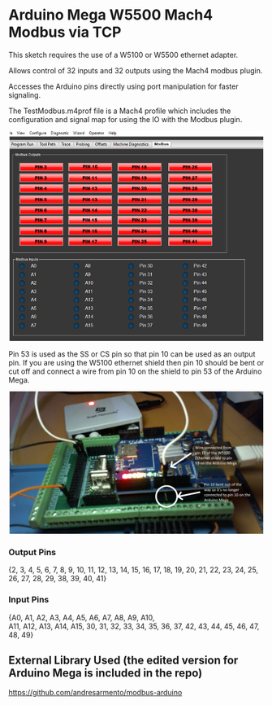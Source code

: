 # Arduino Mega W5500 Mach4 Modbus via TCP

This sketch requires the use of a W5100 or W5500 ethernet adapter.

Allows control of 32 inputs and 32 outputs using the Mach4 modbus plugin. 

Accesses the Arduino pins directly using port manipulation for faster signaling. 

The TestModbus.m4prof file is a Mach4 profile which includes the configuration and signal map for using the IO with the Modbus plugin.

<p align="center">
  <img src="/img/Mach4Modbus.PNG" width="500"/>
</p>

Pin 53 is used as the SS or CS pin so that pin 10 can be used as an output pin. If you are using the W5100 ethernet shield then pin 10 should be bent or cut off and connect a wire from pin 10 on the shield to pin 53 of the Arduino Mega.

<p align="center">
  <img src="/img/bodge.jpg" width="500"/>
</p>

### Output Pins
{2, 3, 4, 5, 6, 7, 8, 9, 10, 11, 12, 13, 
 14, 15, 16, 17, 18, 19, 20, 21, 22, 23, 
 24, 25, 26, 27, 28, 29, 38, 39, 40, 41}
 
### Input Pins
{A0, A1, A2, A3, A4, A5, A6, A7, A8, A9, A10,  
 A11, A12, A13, A14, A15, 30, 31, 32, 33, 34, 
 35, 36, 37, 42, 43, 44, 45, 46, 47, 48, 49}

## External Library Used (the edited version for Arduino Mega is included in the repo)
https://github.com/andresarmento/modbus-arduino
